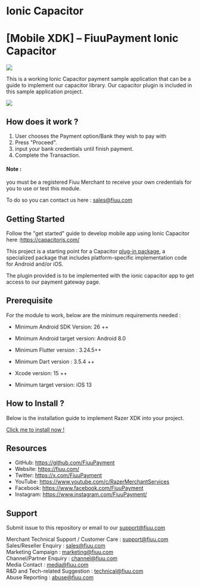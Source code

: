 # Ionic Capacitor

# [Mobile XDK] – FiuuPayment Ionic Capacitor

<img src="https://user-images.githubusercontent.com/38641542/74424311-a9d64000-4e8c-11ea-8d80-d811cfe66972.jpg">

This is a working Ionic Capacitor payment sample application that can be a guide to implement our capacitor library. Our capacitor plugin is included in this sample application project.


![](https://media.giphy.com/media/v1.Y2lkPTc5MGI3NjExdmxsNG9xNmU4MGo2YnhmcHNqZzh6MHA3Z2hjdDZjMDQ5a2ZqdGV4bCZlcD12MV9pbnRlcm5hbF9naWZfYnlfaWQmY3Q9Zw/UpzS59GnsjU6nkMfbS/giphy.gif)




## How does it work ? 

 1. User chooses the Payment option/Bank they wish to pay with 
 2. Press "Proceed".
 3. input your bank credentials until finish payment. 
 4. Complete the Transaction. 

#### Note :

you must be a registered Fiuu Merchant to receive your own credentials for you to use or test this module.

To do so you can contact us here : sales@fiuu.com

## Getting Started

Follow the "get started" guide to develop mobile app using Ionic Capacitor here :https://capacitorjs.com/

This project is a starting point for a Capacitor
[plug-in package](https://www.npmjs.com/package/fiuuxdk-capacitor-plugin),
a specialized package that includes platform-specific implementation code for
Android and/or iOS.

The plugin provided is to be implemented with the ionic capacitor app to get access to our payment gateway page.


## Prerequisite 

For the module to work, below are the minimum requirements needed :


- Minimum Android SDK Version: 26 ++

- Minimum Android target version: Android 8.0

- Minimum Flutter version : 3.24.5++

- Minimum Dart version : 3.5.4 ++

- Xcode version: 15 ++

- Minimum target version: iOS 13

## How to Install ? 

Below is the installation guide to implement Razer XDK into your project. 

[Click me to install now !](https://www.npmjs.com/package/fiuuxdk-capacitor-plugin)


## Resources

- GitHub:     https://github.com/FiuuPayment
- Website:    https://fiuu.com/
- Twitter:    https://x.com/FiuuPayment
- YouTube:    https://www.youtube.com/c/RazerMerchantServices
- Facebook:   https://www.facebook.com/FiuuPayment
- Instagram:  https://www.instagram.com/FiuuPayment/


## Support

Submit issue to this repository or email to our support@fiuu.com

Merchant Technical Support / Customer Care : support@fiuu.com<br>
Sales/Reseller Enquiry : sales@fiuu.com<br>
Marketing Campaign : marketing@fiuu.com<br>
Channel/Partner Enquiry : channel@fiuu.com<br>
Media Contact : media@fiuu.com<br>
R&D and Tech-related Suggestion : technical@fiuu.com<br>
Abuse Reporting : abuse@fiuu.com
